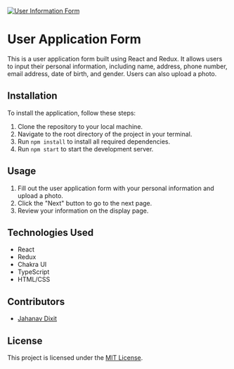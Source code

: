 [![User Information Form](https://img.shields.io/badge/On%20Netlify-LIVE-green?style=for-the-badge)](https://iridescent-mochi-97f5b1.netlify.app/)
# User Application Form

This is a user application form built using React and Redux. It allows users to input their personal information, including name, address, phone number, email address, date of birth, and gender. Users can also upload a photo.

## Installation

To install the application, follow these steps:

1. Clone the repository to your local machine.
2. Navigate to the root directory of the project in your terminal.
3. Run `npm install` to install all required dependencies.
4. Run `npm start` to start the development server.

## Usage

1. Fill out the user application form with your personal information and upload a photo.
2. Click the "Next" button to go to the next page.
3. Review your information on the display page.

## Technologies Used

- React
- Redux
- Chakra UI
- TypeScript
- HTML/CSS

## Contributors

- [Jahanav Dixit](https://github.com/JahanavDixit)

## License

This project is licensed under the [MIT License](https://opensource.org/licenses/MIT).
